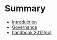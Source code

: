 # Summary

* [Introduction](README.md)
* [Governance](governance.md)
* [handbook 2017(no)](Draft_no_2.0.md)
